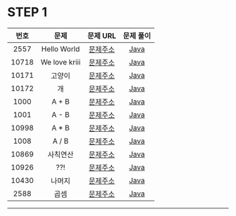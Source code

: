 # STEP 1

| 번호  | 문제                          |                               문제 URL                               |                                                                                                              문제 풀이                                                                                                               |
| :---: | :--------------------------: | :------------------------------------------------------------------: | :----------------------------------------------------------------------------------------------------------------------------------------------------------------------------------------------------------------------------------: |
| 2557 | Hello World         | [문제주소](https://www.acmicpc.net/problem/2557)  | [Java](https://github.com/dms873/Algorithm-Problems/blob/master/Baekjoon/src/step1/HelloWorld.java) |
| 10718 | We love kriii      | [문제주소](https://www.acmicpc.net/problem/10718) | [Java](https://github.com/dms873/Algorithm-Problems/blob/master/Baekjoon/src/step1/WeLoveKriii.java) |
| 10171 | 고양이         | [문제주소](https://www.acmicpc.net/problem/10171)  | [Java](https://github.com/dms873/Algorithm-Problems/blob/master/Baekjoon/src/step1/%EA%B3%A0%EC%96%91%EC%9D%B4.java) |
| 10172 | 개      | [문제주소](https://www.acmicpc.net/problem/10172) | [Java](https://github.com/dms873/Algorithm-Problems/blob/master/Baekjoon/src/step1/%EA%B0%9C.java) |
| 1000 | A + B         | [문제주소](https://www.acmicpc.net/problem/1000)  | [Java](https://github.com/dms873/Algorithm-Problems/blob/master/Baekjoon/src/step1/AplusB.java) |
| 1001 | A - B      | [문제주소](https://www.acmicpc.net/problem/1001) | [Java](https://github.com/dms873/Algorithm-Problems/blob/master/Baekjoon/src/step1/AminusB.java) |
| 10998 | A * B         | [문제주소](https://www.acmicpc.net/problem/10998)  | [Java](https://github.com/dms873/Algorithm-Problems/blob/master/Baekjoon/src/step1/AmultiplyB.java) |
| 1008 | A / B      | [문제주소](https://www.acmicpc.net/problem/1008) | [Java](https://github.com/dms873/Algorithm-Problems/blob/master/Baekjoon/src/step1/AdivideB.java) |
| 10869 | 사칙연산      | [문제주소](https://www.acmicpc.net/problem/10869) | [Java](https://github.com/dms873/Algorithm-Problems/blob/master/Baekjoon/src/step1/ArithmeticOperation.java) |
| 10926 | ??!        | [문제주소](https://www.acmicpc.net/problem/10926)  | [Java](https://github.com/dms873/Algorithm-Problems/blob/master/Baekjoon/src/step1/QuestionMark.java) |
| 10430 | 나머지         | [문제주소](https://www.acmicpc.net/problem/10430)  | [Java](https://github.com/dms873/Algorithm-Problems/blob/master/Baekjoon/src/step1/Remainder.java) |
| 2588 | 곱셈      | [문제주소](https://www.acmicpc.net/problem/2588) | [Java](https://github.com/dms873/Algorithm-Problems/blob/master/Baekjoon/src/step1/Multiplication.java) |


---
